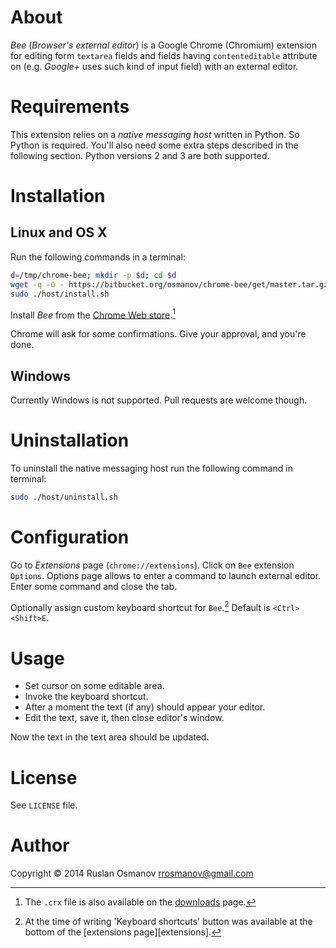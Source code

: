 # About

*Bee* (_Browser's external editor_) is a Google Chrome (Chromium) extension for
editing form `textarea` fields and fields having `contenteditable` attribute
on (e.g. *Google+* uses such kind of input field) with an external editor.

# Requirements

This extension relies on a _native messaging host_ written in Python. So Python
is required. You'll also need some extra steps described in the following
section. Python versions 2 and 3 are both supported.

# Installation

## Linux and OS X

Run the following commands in a terminal:

```bash
d=/tmp/chrome-bee; mkdir -p $d; cd $d
wget -q -O - https://bitbucket.org/osmanov/chrome-bee/get/master.tar.gz | tar -xzf - --strip-components 1
sudo ./host/install.sh
```

Install _Bee_ from the [Chrome Web store](https://chrome.google.com/webstore/detail/moakhilhbeednkjahjmomncgigcoemoi).[^1]

Chrome will ask for some confirmations. Give your approval, and you're done.

## Windows

Currently Windows is not supported. Pull requests are welcome though.

# Uninstallation

To uninstall the native messaging host run the following command in terminal:

```bash
sudo ./host/uninstall.sh
```

# Configuration

Go to _Extensions_ page (`chrome://extensions`). Click on `Bee` extension `Options`.
Options page allows to enter a command to launch external editor. Enter some
command and close the tab.

Optionally assign custom keyboard shortcut for `Bee`.[^2]  Default is `<Ctrl><Shift>E`.

# Usage

- Set cursor on some editable area.
- Invoke the keyboard shortcut.
- After a moment the text (if any) should appear your editor.
- Edit the text, save it, then close editor's window.

Now the text in the text area should be updated.

# License

See `LICENSE` file.

# Author

Copyright © 2014 Ruslan Osmanov <rrosmanov@gmail.com>


[^1]: The `.crx` file is also available on the [downloads](https://bitbucket.org/osmanov/chrome-bee/downloads) page.
[^2]: At the time of writing 'Keyboard shortcuts' button was available at the bottom of the [extensions page][extensions].
